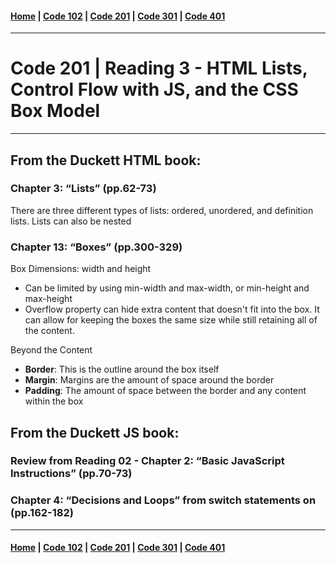 #### [Home](../README.md) | [Code 102](../102main.md) | [Code 201](../201main.md) | [Code 301](../301main.md) | [Code 401](../401main.md)
***
# Code 201 | Reading 3 - HTML Lists, Control Flow with JS, and the CSS Box Model
***
## From the Duckett HTML book:
### Chapter 3: “Lists” (pp.62-73)
There are three different types of lists: ordered, unordered, and definition lists. 
Lists can also be nested

### Chapter 13: “Boxes” (pp.300-329)
Box Dimensions: width and height
- Can be limited by using min-width and max-width, or min-height and max-height
- Overflow property can hide extra content that doesn't fit into the box. It can allow for keeping the boxes the same size while still retaining all of the content.

Beyond the Content
- **Border**: This is the outline around the box itself
- **Margin**: Margins are the amount of space around the border
- **Padding**: The amount of space between the border and any content within the box


## From the Duckett JS book:
### Review from Reading 02 - Chapter 2: “Basic JavaScript Instructions” (pp.70-73)


### Chapter 4: “Decisions and Loops” from switch statements on (pp.162-182)

***
#### [Home](../README.md) | [Code 102](../102main.md) | [Code 201](../201main.md) | [Code 301](../301main.md) | [Code 401](../401main.md)